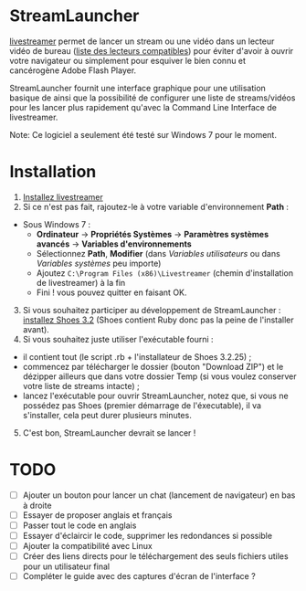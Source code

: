 # StreamLauncher

[livestreamer](https://github.com/chrippa/livestreamer) permet de lancer un stream ou une vidéo dans un lecteur vidéo de bureau ([liste des lecteurs compatibles](http://docs.livestreamer.io/players.html)) pour éviter d'avoir à ouvrir votre navigateur ou simplement pour esquiver le bien connu et cancérogène Adobe Flash Player.

StreamLauncher fournit une interface graphique pour une utilisation basique de  ainsi que la possibilité de configurer une liste de streams/vidéos pour les lancer plus rapidement qu'avec la Command Line Interface de livestreamer.

Note: Ce logiciel a seulement été testé sur Windows 7 pour le moment.

# Installation

1. [Installez livestreamer](http://docs.livestreamer.io/install.html)
2. Si ce n'est pas fait, rajoutez-le à votre variable d'environnement **Path** :
  * Sous Windows 7 :
    * **Ordinateur** -> **Propriétés Systèmes** -> **Paramètres systèmes avancés** -> **Variables d'environnements**
    * Sélectionnez **Path**, **Modifier** (dans *Variables utilisateurs* ou dans *Variables systèmes* peu importe)
    * Ajoutez `C:\Program Files (x86)\Livestreamer` (chemin d'installation de livestreamer) à la fin
    * Fini ! vous pouvez quitter en faisant OK.
3. Si vous souhaitez participer au développement de StreamLauncher : [installez Shoes 3.2](http://shoesrb.com/downloads/) (Shoes contient Ruby donc pas la peine de l'installer avant).
4. Si vous souhaitez juste utiliser l'exécutable fourni :
  * il contient tout (le script .rb + l'installateur de Shoes 3.2.25) ;
  * commencez par télécharger le dossier (bouton "Download ZIP") et le dézipper ailleurs que dans votre dossier Temp (si vous voulez conserver votre liste de streams intacte) ;
  * lancez l'exécutable pour ouvrir StreamLauncher, notez que, si vous ne possédez pas Shoes (premier démarrage de l'éxecutable), il va s'installer, cela peut durer plusieurs minutes.
5. C'est bon, StreamLauncher devrait se lancer !

# TODO

- [ ] Ajouter un bouton pour lancer un chat (lancement de navigateur) en bas à droite
- [ ] Essayer de proposer anglais et français
- [ ] Passer tout le code en anglais
- [ ] Essayer d'éclaircir le code, supprimer les redondances si possible
- [ ] Ajouter la compatibilité avec Linux
- [ ] Créer des liens directs pour le téléchargement des seuls fichiers utiles pour un utilisateur final
- [ ] Compléter le guide avec des captures d'écran de l'interface ?
